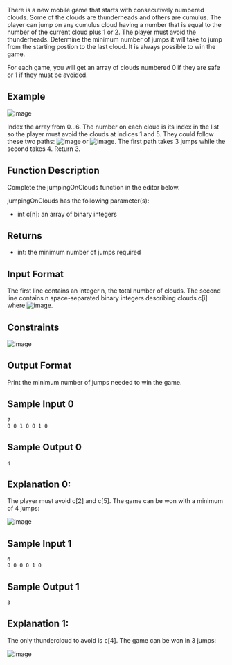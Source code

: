 There is a new mobile game that starts with consecutively numbered clouds. Some of the clouds are thunderheads and others are cumulus. The player can jump on any cumulus cloud having a number that is equal to the number of the current cloud plus 1 or 2. The player must avoid the thunderheads. Determine the minimum number of jumps it will take to jump from the starting postion to the last cloud. It is always possible to win the game.

For each game, you will get an array of clouds numbered 0 if they are safe or 1 if they must be avoided.

## Example
![image](https://user-images.githubusercontent.com/68016633/144066650-408e16e0-20c7-4a35-9774-10e0367c1f80.png)

Index the array from 0...6. The number on each cloud is its index in the list so the player must avoid the clouds at indices 1 and 5. They could follow these two paths: ![image](https://user-images.githubusercontent.com/68016633/144066824-d4a079dd-10a1-4c66-b81e-4337543d6222.png)
 or ![image](https://user-images.githubusercontent.com/68016633/144066866-f91f82bf-be45-4207-a5d4-84e4fde30ce1.png). The first path takes 3 jumps while the second takes 4. Return 3.

## Function Description

Complete the jumpingOnClouds function in the editor below.

jumpingOnClouds has the following parameter(s):
- int c[n]: an array of binary integers

## Returns

- int: the minimum number of jumps required

## Input Format

The first line contains an integer n, the total number of clouds. The second line contains n space-separated binary integers describing clouds c[i] where ![image](https://user-images.githubusercontent.com/68016633/144067176-0d2b4922-d6d0-408d-bd18-148f6a31a847.png).

## Constraints

![image](https://user-images.githubusercontent.com/68016633/144067247-49f2810c-0cbd-43ba-9823-4f6804dabab2.png)


## Output Format

Print the minimum number of jumps needed to win the game.

## Sample Input 0
```
7
0 0 1 0 0 1 0
```

## Sample Output 0
```
4
```

## Explanation 0:
The player must avoid c[2] and c[5]. The game can be won with a minimum of 4 jumps:

![image](https://user-images.githubusercontent.com/68016633/144067958-a24715a0-1cb0-439c-b49c-77d9549b7454.png)


## Sample Input 1
```
6
0 0 0 0 1 0
```

## Sample Output 1
```
3
```
## Explanation 1:
The only thundercloud to avoid is c[4]. The game can be won in 3 jumps:

![image](https://user-images.githubusercontent.com/68016633/144068273-dfbe3894-b587-4590-835a-2209f6d323c4.png)
